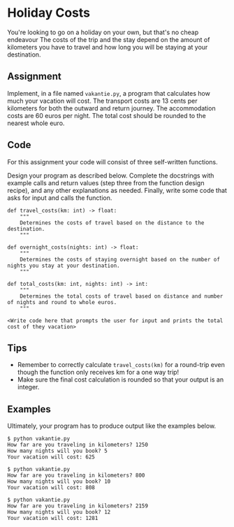 # Holiday Costs

You're looking to go on a holiday on your own, but that's no cheap
endeavour The costs of the trip and the stay depend on the amount of
kilometers you have to travel and how long you will be staying at your
destination.

## Assignment

Implement, in a file named `vakantie.py`, a program that calculates
how much your vacation will cost. The transport costs are 13 cents per
kilometers for both the outward and return journey. The accommodation
costs are 60 euros per night. The total cost should be rounded to the
nearest whole euro.

## Code

For this assignment your code will consist of three self-written functions.

Design your program as described below.
Complete the docstrings with example calls and return values (step three from the function design recipe), and any other explanations as needed.
Finally, write some code that asks for input and calls the function.

    def travel_costs(km: int) -> float:
        """
        Determines the costs of travel based on the distance to the destination.
        """

    def overnight_costs(nights: int) -> float:
        """
        Determines the costs of staying overnight based on the number of nights you stay at your destination.
        """
        
    def total_costs(km: int, nights: int) -> int:
        """
        Determines the total costs of travel based on distance and number of nights and round to whole euros.
        """
        
    <Write code here that prompts the user for input and prints the total cost of they vacation>

## Tips

* Remember to correctly calculate `travel_costs(km)` for a round-trip even though the function only receives km for a one way trip!
* Make sure the final cost calculation is rounded so that your output is an integer.

## Examples

Ultimately, your program has to produce output like the examples below.

    $ python vakantie.py
    How far are you traveling in kilometers? 1250
    How many nights will you book? 5
    Your vacation will cost: 625

    $ python vakantie.py
    How far are you traveling in kilometers? 800
    How many nights will you book? 10
    Your vacation will cost: 808

    $ python vakantie.py
    How far are you traveling in kilometers? 2159
    How many nights will you book? 12
    Your vacation will cost: 1281
